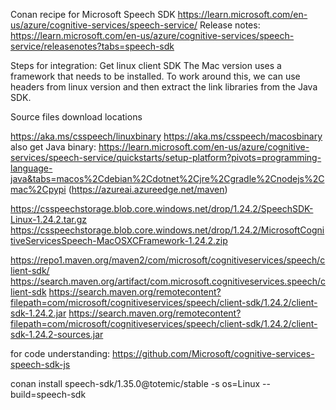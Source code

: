 Conan recipe for Microsoft Speech SDK
https://learn.microsoft.com/en-us/azure/cognitive-services/speech-service/
Release notes:
https://learn.microsoft.com/en-us/azure/cognitive-services/speech-service/releasenotes?tabs=speech-sdk

Steps for integration:
Get linux client SDK
The Mac version uses a framework that needs to be installed. To work around this, we can use headers from linux version and then extract the link libraries from the Java SDK.

Source files download locations

https://aka.ms/csspeech/linuxbinary
https://aka.ms/csspeech/macosbinary
also get Java binary: https://learn.microsoft.com/en-us/azure/cognitive-services/speech-service/quickstarts/setup-platform?pivots=programming-language-java&tabs=macos%2Cdebian%2Cdotnet%2Cjre%2Cgradle%2Cnodejs%2Cmac%2Cpypi
(https://azureai.azureedge.net/maven)

https://csspeechstorage.blob.core.windows.net/drop/1.24.2/SpeechSDK-Linux-1.24.2.tar.gz
https://csspeechstorage.blob.core.windows.net/drop/1.24.2/MicrosoftCognitiveServicesSpeech-MacOSXCFramework-1.24.2.zip

https://repo1.maven.org/maven2/com/microsoft/cognitiveservices/speech/client-sdk/
https://search.maven.org/artifact/com.microsoft.cognitiveservices.speech/client-sdk
https://search.maven.org/remotecontent?filepath=com/microsoft/cognitiveservices/speech/client-sdk/1.24.2/client-sdk-1.24.2.jar
https://search.maven.org/remotecontent?filepath=com/microsoft/cognitiveservices/speech/client-sdk/1.24.2/client-sdk-1.24.2-sources.jar

for code understanding: https://github.com/Microsoft/cognitive-services-speech-sdk-js

conan install speech-sdk/1.35.0@totemic/stable -s os=Linux --build=speech-sdk
